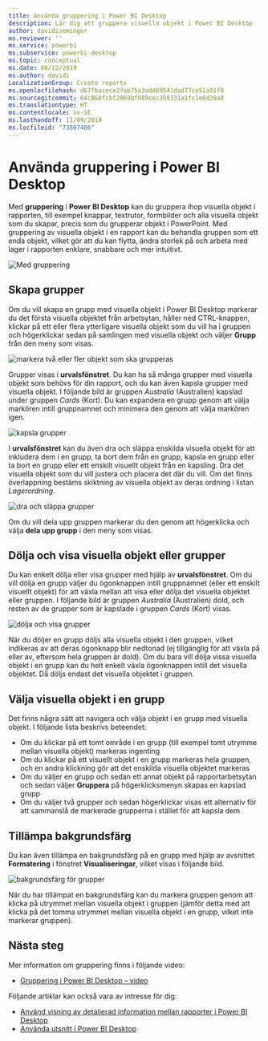 ```yaml
---
title: Använda gruppering i Power BI Desktop
description: Lär dig att gruppera visuella objekt i Power BI Desktop
author: davidiseminger
ms.reviewer: ''
ms.service: powerbi
ms.subservice: powerbi-desktop
ms.topic: conceptual
ms.date: 08/12/2019
ms.author: davidi
LocalizationGroup: Create reports
ms.openlocfilehash: d67fbacece27ab75a3add89541dad77ce51a91f8
ms.sourcegitcommit: 64c860fcbf2969bf089cec358331a1fc1e0d39a8
ms.translationtype: HT
ms.contentlocale: sv-SE
ms.lasthandoff: 11/09/2019
ms.locfileid: "73867486"
---
```

# <a name="use-grouping-in-power-bi-desktop"></a>Använda gruppering i Power BI Desktop
Med **gruppering** i **Power BI Desktop** kan du gruppera ihop visuella objekt i rapporten, till exempel knappar, textrutor, formbilder och alla visuella objekt som du skapar, precis som du grupperar objekt i PowerPoint. Med gruppering av visuella objekt i en rapport kan du behandla gruppen som ett enda objekt, vilket gör att du kan flytta, ändra storlek på och arbeta med lager i rapporten enklare, snabbare och mer intuitivt.

![Med gruppering](media/desktop-grouping-visuals/grouping-visuals-01.png)


## <a name="creating-groups"></a>Skapa grupper

Om du vill skapa en grupp med visuella objekt i Power BI Desktop markerar du det första visuella objektet från arbetsytan, håller ned CTRL-knappen, klickar på ett eller flera ytterligare visuella objekt som du vill ha i gruppen och högerklickar sedan på samlingen med visuella objekt och väljer **Grupp** från den meny som visas.

![markera två eller fler objekt som ska grupperas](media/desktop-grouping-visuals/grouping-visuals-02.png)

Grupper visas i **urvalsfönstret**. Du kan ha så många grupper med visuella objekt som behövs för din rapport, och du kan även kapsla grupper med visuella objekt. I följande bild är gruppen *Australia* (Australien) kapslad under gruppen *Cards* (Kort). Du kan expandera en grupp genom att välja markören intill gruppnamnet och minimera den genom att välja markören igen. 

![kapsla grupper](media/desktop-grouping-visuals/grouping-visuals-03.png)

I **urvalsfönstret** kan du även dra och släppa enskilda visuella objekt för att inkludera dem i en grupp, ta bort dem från en grupp, kapsla en grupp eller ta bort en grupp eller ett enskilt visuellt objekt från en kapsling. Dra det visuella objekt som du vill justera och placera det där du vill. Om det finns överlappning bestäms skiktning av visuella objekt av deras ordning i listan *Lagerordning*.

![dra och släppa grupper](media/desktop-grouping-visuals/grouping-visuals-04.png)

Om du vill dela upp gruppen markerar du den genom att högerklicka och välja **dela upp grupp** i den meny som visas.

## <a name="hide-and-show-visuals-or-groups"></a>Dölja och visa visuella objekt eller grupper

Du kan enkelt dölja eller visa grupper med hjälp av **urvalsfönstret**. Om du vill dölja en grupp väljer du ögonknappen intill gruppnamnet (eller ett enskilt visuellt objekt) för att växla mellan att visa eller dölja det visuella objektet eller gruppen. I följande bild är gruppen *Australia* (Australien) dold, och resten av de grupper som är kapslade i gruppen *Cards* (Kort) visas.


![dölja och visa grupper](media/desktop-grouping-visuals/grouping-visuals-05.png)

När du döljer en grupp döljs alla visuella objekt i den gruppen, vilket indikeras av att deras ögonknapp blir nedtonad (ej tillgänglig för att växla på eller av, eftersom hela gruppen är dold). Om du bara vill dölja vissa visuella objekt i en grupp kan du helt enkelt växla ögonknappen intill det visuella objektet. Då döljs endast det visuella objektet i gruppen.

## <a name="selecting-visuals-within-a-group"></a>Välja visuella objekt i en grupp

Det finns några sätt att navigera och välja objekt i en grupp med visuella objekt. I följande lista beskrivs beteendet:

* Om du klickar på ett tomt område i en grupp (till exempel tomt utrymme mellan visuella objekt) markeras ingenting
* Om du klickar på ett visuellt objekt i en grupp markeras hela gruppen, och en andra klickning gör att det enskilda visuella objektet markeras
* Om du väljer en grupp och sedan ett annat objekt på rapportarbetsytan och sedan väljer **Gruppera** på högerklicksmenyn skapas en kapslad grupp
* Om du väljer två grupper och sedan högerklickar visas ett alternativ för att sammanslå de markerade grupperna i stället för att kapsla dem

## <a name="apply-background-color"></a>Tillämpa bakgrundsfärg

Du kan även tillämpa en bakgrundsfärg på en grupp med hjälp av avsnittet **Formatering** i fönstret **Visualiseringar**, vilket visas i följande bild. 

![bakgrundsfärg för grupper](media/desktop-grouping-visuals/grouping-visuals-06.png)

När du har tillämpat en bakgrundsfärg kan du markera gruppen genom att klicka på utrymmet mellan visuella objekt i gruppen (jämför detta med att klicka på det tomma utrymmet mellan visuella objekt i en grupp, vilket inte markerar gruppen). 


## <a name="next-steps"></a>Nästa steg
Mer information om gruppering finns i följande video:

* [Gruppering i Power BI Desktop – video](https://youtu.be/sf4n7VXoQHY?t=10)

Följande artiklar kan också vara av intresse för dig:

* [Använd visning av detaljerad information mellan rapporter i Power BI Desktop](desktop-cross-report-drill-through.md)
* [Använda utsnitt i Power BI Desktop](visuals/power-bi-visualization-slicers.md)

